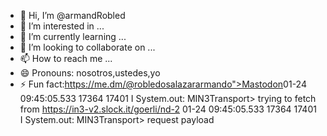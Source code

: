 - 👋 Hi, I’m @armandRobled
- 👀 I’m interested in ...
- 🌱 I’m currently learning ...
- 💞️ I’m looking to collaborate on ...
- 📫 How to reach me ...
- 😄 Pronouns: nosotros,ustedes,yo
- ⚡ Fun fact:https://me.dm/@robledosalazararmando">Mastodon</a>01-24 09:45:05.533 17364 17401 I System.out: MIN3Transport> trying to fetch from https://in3-v2.slock.it/goerli/nd-2
01-24 09:45:05.533 17364 17401 I System.out: MIN3Transport> request payload


<!---
armandRobled/armandRobled is a ✨ special ✨ repository because its `README.md` (this file) appears on your GitHub profile.
You can click the Preview link to take a look at your changes.
--->
